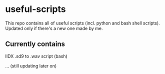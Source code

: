 # useful-scripts

This repo contains all of useful scripts (incl. python and bash shell scripts). Updated only if there's a new one made by me.

## Currently contains

IIDX .sd9 to .wav script (bash)

... (still updating later on)
